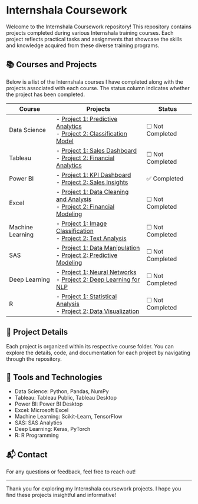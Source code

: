 # Internshala Coursework

Welcome to the Internshala Coursework repository! This repository contains projects completed during various Internshala training courses. Each project reflects practical tasks and assignments that showcase the skills and knowledge acquired from these diverse training programs.

## 📚 Courses and Projects

Below is a list of the Internshala courses I have completed along with the projects associated with each course. The status column indicates whether the project has been completed.

| **Course**           | **Projects**                                                                 | **Status**  |
|----------------------|--------------------------------------------------------------------------------|-------------|
| Data Science         | - [Project 1: Predictive Analytics](link-to-project) <br> - [Project 2: Classification Model](link-to-project) |  &#9744; Not Completed |
| Tableau              | - [Project 1: Sales Dashboard](link-to-project) <br> - [Project 2: Financial Analytics](link-to-project) | &#9744; Not Completed |
| Power BI             | - [Project 1: KPI Dashboard](link-to-project) <br> - [Project 2: Sales Insights](link-to-project) | ✅ Completed |
| Excel                | - [Project 1: Data Cleaning and Analysis](link-to-project) <br> - [Project 2: Financial Modeling](link-to-project) |&#9744; Not Completed |
| Machine Learning     | - [Project 1: Image Classification](link-to-project) <br> - [Project 2: Text Analysis](link-to-project) | &#9744; Not Completed |
| SAS                  | - [Project 1: Data Manipulation](link-to-project) <br> - [Project 2: Predictive Modeling](link-to-project) | &#9744; Not Completed |
| Deep Learning        | - [Project 1: Neural Networks](link-to-project) <br> - [Project 2: Deep Learning for NLP](link-to-project) | &#9744; Not Completed |
| R                    | - [Project 1: Statistical Analysis](link-to-project) <br> - [Project 2: Data Visualization](link-to-project) | &#9744; Not Completed |

## 📁 Project Details

Each project is organized within its respective course folder. You can explore the details, code, and documentation for each project by navigating through the repository.

## 🔧 Tools and Technologies

- Data Science: Python, Pandas, NumPy
- Tableau: Tableau Public, Tableau Desktop
- Power BI: Power BI Desktop
- Excel: Microsoft Excel
- Machine Learning: Scikit-Learn, TensorFlow
- SAS: SAS Analytics
- Deep Learning: Keras, PyTorch
- R: R Programming

## 📬 Contact

For any questions or feedback, feel free to reach out!

---

Thank you for exploring my Internshala coursework projects. I hope you find these projects insightful and informative!
